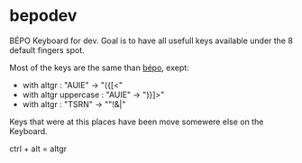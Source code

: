 # bepodev
BÉPO Keyboard for dev. Goal is to have all usefull keys available under the 8 default fingers spot.

Most of the keys are the same than [bépo](https://bepo.fr/), exept:
 - with altgr : "AUIE" -> "({[<"
 - with altgr uppercase : "AUIE" -> ")}]>"
 - with altgr : "TSRN" -> ""!&|"
 

 
 Keys that were at this places have been move somewere else on the Keyboard.
 
 ctrl + alt = altgr
